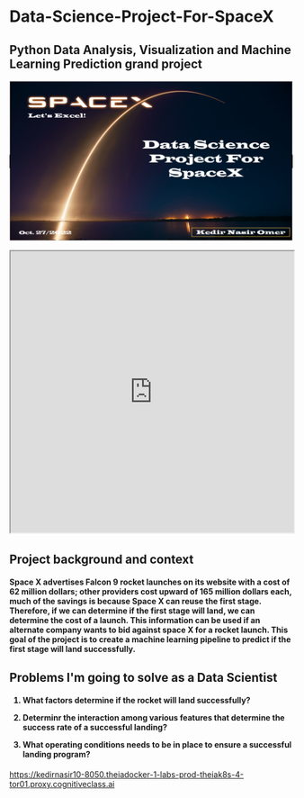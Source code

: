 # Data-Science-Project-For-SpaceX

<h2>
Python Data Analysis, Visualization and Machine Learning Prediction grand project
</h2>

<p align="center">
<img src="https://github.com/kedibeki/Data-Science-Project-For-SpaceX/blob/main/SpaceX%20cover%20Image.png" alt=""/>
</p>

<p>
<iframe 
src="https://github.com/kedibeki/Data-Science-Project-For-SpaceX/blob/main/Kedir_Omer_SpaceX_Data_Science_Project.pdf" width="100%" height="500px">
</iframe>
</p>

<h2>
Project background and context
</h2>

 <h4>
Space X advertises Falcon 9 rocket launches on its website with a cost of 62 million dollars; other providers cost upward of 165 million dollars each, much of the savings is because Space X can reuse the first stage. Therefore, if we can determine if the first stage will land, we can determine the cost of a launch. This information can be used if an alternate company wants to bid against space X for a rocket launch. This goal of the project is to create a machine learning pipeline to predict if the first stage will land successfully.
 </h4>

<h2>
Problems I'm going to solve as a Data Scientist
</h2>

 <h4>
 
1. What factors determine if the rocket will land successfully?

2. Determinr the interaction among various features that determine the success rate of a successful landing?

3. What operating conditions needs to be in place to ensure a successful landing program?
 
</h4>

https://kedirnasir10-8050.theiadocker-1-labs-prod-theiak8s-4-tor01.proxy.cognitiveclass.ai
